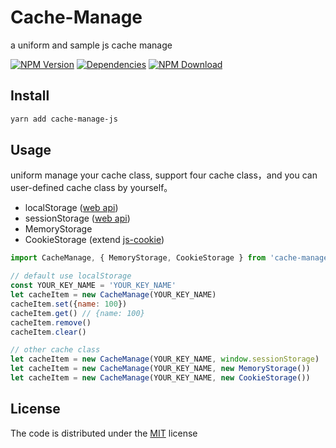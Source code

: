 # Cache-Manage
a uniform and sample js cache manage

[![NPM Version][npm-img]][npm-url]
[![Dependencies][david-img]][david-url]
[![NPM Download][download-img]][download-url]

[npm-img]: http://img.shields.io/npm/v/cache-manage-js.svg?style=flat-square
[npm-url]: http://npmjs.org/package/cache-manage-js
[david-img]: https://img.shields.io/bundlephobia/minzip/cache-manage-js.svg?style=flat-square
[david-url]: https://npmjs.org/package/cache-manage-js
[download-img]: https://img.shields.io/npm/dm/cache-manage-js.svg?style=flat-square
[download-url]: https://npmjs.org/package/cache-manage-js
## Install
``` bash
yarn add cache-manage-js
```

## Usage
uniform manage your cache class, support four cache class，and you can user-defined cache class by yourself。
* localStorage ([web api](https://developer.mozilla.org/en-US/docs/Web/API/Window/localStorage))
* sessionStorage ([web api](https://developer.mozilla.org/en-US/docs/Web/API/Window/sessionStorage))
* MemoryStorage
* CookieStorage (extend [js-cookie](https://github.com/js-cookie/js-cookie))
``` js
import CacheManage, { MemoryStorage, CookieStorage } from 'cache-manage-js'

// default use localStorage
const YOUR_KEY_NAME = 'YOUR_KEY_NAME'
let cacheItem = new CacheManage(YOUR_KEY_NAME)
cacheItem.set({name: 100})
cacheItem.get() // {name: 100}
cacheItem.remove()
cacheItem.clear()

// other cache class
let cacheItem = new CacheManage(YOUR_KEY_NAME, window.sessionStorage)
let cacheItem = new CacheManage(YOUR_KEY_NAME, new MemoryStorage())
let cacheItem = new CacheManage(YOUR_KEY_NAME, new CookieStorage())
```

## License
The code is distributed under the [MIT](http://opensource.org/licenses/MIT) license